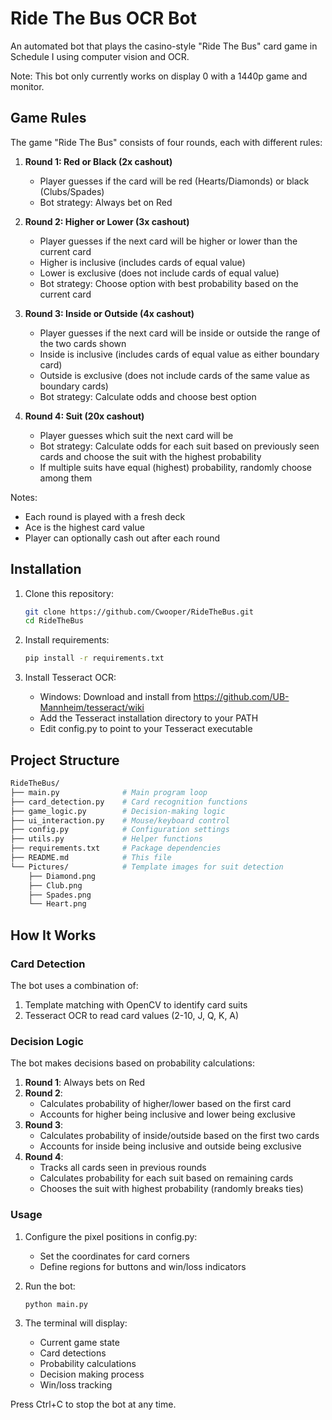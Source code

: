 # Ride The Bus OCR Bot

An automated bot that plays the casino-style "Ride The Bus" card game in Schedule I using computer vision and OCR.

Note: This bot only currently works on display 0 with a 1440p game and monitor.

## Game Rules

The game "Ride The Bus" consists of four rounds, each with different rules:

1. **Round 1: Red or Black (2x cashout)**
   - Player guesses if the card will be red (Hearts/Diamonds) or black (Clubs/Spades)
   - Bot strategy: Always bet on Red

2. **Round 2: Higher or Lower (3x cashout)**
   - Player guesses if the next card will be higher or lower than the current card
   - Higher is inclusive (includes cards of equal value)
   - Lower is exclusive (does not include cards of equal value)
   - Bot strategy: Choose option with best probability based on the current card

3. **Round 3: Inside or Outside (4x cashout)**
   - Player guesses if the next card will be inside or outside the range of the two cards shown
   - Inside is inclusive (includes cards of equal value as either boundary card)
   - Outside is exclusive (does not include cards of the same value as boundary cards)
   - Bot strategy: Calculate odds and choose best option

4. **Round 4: Suit (20x cashout)**
   - Player guesses which suit the next card will be
   - Bot strategy: Calculate odds for each suit based on previously seen cards and choose the suit with the highest probability
   - If multiple suits have equal (highest) probability, randomly choose among them

Notes:

- Each round is played with a fresh deck
- Ace is the highest card value
- Player can optionally cash out after each round

## Installation

1. Clone this repository:

    ```bash
    git clone https://github.com/Cwooper/RideTheBus.git
    cd RideTheBus
    ```

2. Install requirements:

    ```bash
    pip install -r requirements.txt
    ```

3. Install Tesseract OCR:
   - Windows: Download and install from https://github.com/UB-Mannheim/tesseract/wiki
   - Add the Tesseract installation directory to your PATH
   - Edit config.py to point to your Tesseract executable

## Project Structure

```sh
RideTheBus/
├── main.py              # Main program loop
├── card_detection.py    # Card recognition functions
├── game_logic.py        # Decision-making logic
├── ui_interaction.py    # Mouse/keyboard control
├── config.py            # Configuration settings
├── utils.py             # Helper functions
├── requirements.txt     # Package dependencies
├── README.md            # This file
└── Pictures/            # Template images for suit detection
    ├── Diamond.png
    ├── Club.png
    ├── Spades.png
    └── Heart.png
```

## How It Works

### Card Detection

The bot uses a combination of:

1. Template matching with OpenCV to identify card suits
2. Tesseract OCR to read card values (2-10, J, Q, K, A)

### Decision Logic

The bot makes decisions based on probability calculations:

1. **Round 1**: Always bets on Red
2. **Round 2**:
   - Calculates probability of higher/lower based on the first card
   - Accounts for higher being inclusive and lower being exclusive
3. **Round 3**:
   - Calculates probability of inside/outside based on the first two cards
   - Accounts for inside being inclusive and outside being exclusive
4. **Round 4**:
   - Tracks all cards seen in previous rounds
   - Calculates probability for each suit based on remaining cards
   - Chooses the suit with highest probability (randomly breaks ties)

### Usage

1. Configure the pixel positions in config.py:
   - Set the coordinates for card corners
   - Define regions for buttons and win/loss indicators

2. Run the bot:

    ```bash
    python main.py
    ```

3. The terminal will display:
   - Current game state
   - Card detections
   - Probability calculations
   - Decision making process
   - Win/loss tracking

Press Ctrl+C to stop the bot at any time.

